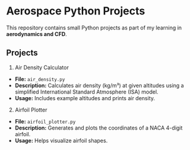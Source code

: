 # Aerospace Python Projects

This repository contains small Python projects as part of my learning in **aerodynamics and CFD**.

## Projects
1. Air Density Calculator
- **File:** `air_density.py`
- **Description:** Calculates air density (kg/m³) at given altitudes using a simplified International Standard Atmosphere (ISA) model.  
- **Usage:** Includes example altitudes and prints air density.

2. Airfoil Plotter
- **File:** `airfoil_plotter.py`
- **Description:** Generates and plots the coordinates of a NACA 4-digit airfoil.
- **Usage:** Helps visualize airfoil shapes.
